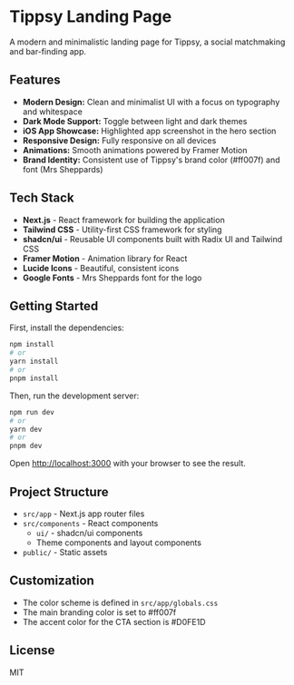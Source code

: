 # Tippsy Landing Page

A modern and minimalistic landing page for Tippsy, a social matchmaking and bar-finding app.

## Features

- **Modern Design:** Clean and minimalist UI with a focus on typography and whitespace
- **Dark Mode Support:** Toggle between light and dark themes
- **iOS App Showcase:** Highlighted app screenshot in the hero section
- **Responsive Design:** Fully responsive on all devices
- **Animations:** Smooth animations powered by Framer Motion
- **Brand Identity:** Consistent use of Tippsy's brand color (#ff007f) and font (Mrs Sheppards)

## Tech Stack

- **Next.js** - React framework for building the application
- **Tailwind CSS** - Utility-first CSS framework for styling
- **shadcn/ui** - Reusable UI components built with Radix UI and Tailwind CSS
- **Framer Motion** - Animation library for React
- **Lucide Icons** - Beautiful, consistent icons
- **Google Fonts** - Mrs Sheppards font for the logo

## Getting Started

First, install the dependencies:

```bash
npm install
# or
yarn install
# or
pnpm install
```

Then, run the development server:

```bash
npm run dev
# or
yarn dev
# or
pnpm dev
```

Open [http://localhost:3000](http://localhost:3000) with your browser to see the result.

## Project Structure

- `src/app` - Next.js app router files
- `src/components` - React components
  - `ui/` - shadcn/ui components
  - Theme components and layout components
- `public/` - Static assets

## Customization

- The color scheme is defined in `src/app/globals.css`
- The main branding color is set to #ff007f
- The accent color for the CTA section is #D0FE1D

## License

MIT
